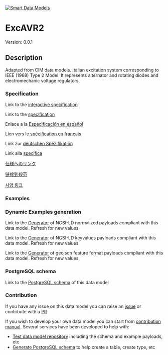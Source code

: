 [![Smart Data Models](https://smartdatamodels.org/wp-content/uploads/2022/01/SmartDataModels_logo.png "Logo")](https://smartdatamodels.org)
# ExcAVR2
Version: 0.0.1

## Description 

Adapted from CIM data models. Italian excitation system corresponding to IEEE (1968) Type 2 Model. It represents alternator and rotating diodes and electromechanic voltage regulators.
### Specification

Link to the [interactive specification](https://swagger.lab.fiware.org/?url=https://smart-data-models.github.io/dataModel.EnergyCIM/ExcAVR2/swagger.yaml)

Link to the [specification](https://github.com/smart-data-models/dataModel.EnergyCIM/blob/master/ExcAVR2/doc/spec.md)

Enlace a la [Especificación en español](https://github.com/smart-data-models/dataModel.EnergyCIM/blob/master/ExcAVR2/doc/spec_ES.md)

Lien vers le [spécification en français](https://github.com/smart-data-models/dataModel.EnergyCIM/blob/master/ExcAVR2/doc/spec_FR.md)

Link zur [deutschen Spezifikation](https://github.com/smart-data-models/dataModel.EnergyCIM/blob/master/ExcAVR2/doc/spec_DE.md)

Link alla [specifica](https://github.com/smart-data-models/dataModel.EnergyCIM/blob/master/ExcAVR2/doc/spec_IT.md)

[仕様へのリンク](https://github.com/smart-data-models/dataModel.EnergyCIM/blob/master/ExcAVR2/doc/spec_JA.md)

[链接到规范](https://github.com/smart-data-models/dataModel.EnergyCIM/blob/master/ExcAVR2/doc/spec_ZH.md)

[사양 링크](https://github.com/smart-data-models/dataModel.EnergyCIM/blob/master/ExcAVR2/doc/spec_KO.md)
### Examples
### Dynamic Examples generation

Link to the [Generator](https://smartdatamodels.org/extra/ngsi-ld_generator.php?schemaUrl=https://raw.githubusercontent.com/smart-data-models/dataModel.EnergyCIM/master/ExcAVR2/schema.json&email=info@smartdatamodels.org) of NGSI-LD normalized payloads compliant with this data model. Refresh for new values

Link to the [Generator](https://smartdatamodels.org/extra/ngsi-ld_generator_keyvalues.php?schemaUrl=https://raw.githubusercontent.com/smart-data-models/dataModel.EnergyCIM/master/ExcAVR2/schema.json&email=info@smartdatamodels.org) of NGSI-LD keyvalues payloads compliant with this data model. Refresh for new values

Link to the [Generator](https://smartdatamodels.org/extra/geojson_features_generator.php?schemaUrl=https://raw.githubusercontent.com/smart-data-models/dataModel.EnergyCIM/master/ExcAVR2/schema.json&email=info@smartdatamodels.org) of geojson feature format payloads compliant with this data model. Refresh for new values
### PostgreSQL schema

Link to the [PostgreSQL schema](https://github.com/smart-data-models/dataModel.EnergyCIM/blob/master/ExcAVR2/schema.sql) of this data model
### Contribution

 If you have any issue on this data model you can raise an [issue](https://github.com/smart-data-models/dataModel.EnergyCIM/issues)  or contribute with a [PR](https://github.com/smart-data-models/dataModel.EnergyCIM/pulls)

 If you wish to develop your own data model you can start from [contribution manual](https://bit.ly/contribution_manual). Several services have been developed to help with: 
 - [Test data model repository](https://smartdatamodels.org/index.php/data-models-contribution-api/) including the schema and example payloads, etc
 - [Generate PostgreSQL schema](https://smartdatamodels.org/index.php/sql-service/) to help create a table, create type, etc